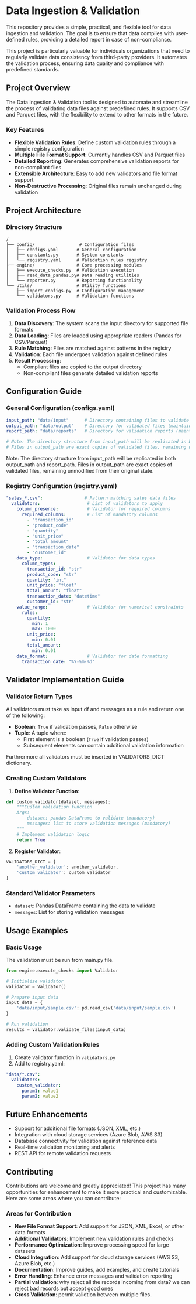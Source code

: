 # Data Ingestion & Validation

This repository provides a simple, practical, and flexible tool for data ingestion and validation. The goal is to ensure that data complies with user-defined rules, providing a detailed report in case of non-compliance.

This project is particularly valuable for individuals organizations that need to regularly validate data consistency from third-party providers. It automates the validation process, ensuring data quality and compliance with predefined standards.


## Project Overview

The Data Ingestion & Validation tool is designed to automate and streamline the process of validating data files against predefined rules. It supports CSV and Parquet files, with the flexibility to extend to other formats in the future.

### Key Features

* **Flexible Validation Rules**: Define custom validation rules through a simple registry configuration
* **Multiple File Format Support**: Currently handles CSV and Parquet files
* **Detailed Reporting**: Generates comprehensive validation reports for non-compliant files
* **Extensible Architecture**: Easy to add new validators and file format support
* **Non-Destructive Processing**: Original files remain unchanged during validation

## Project Architecture

### Directory Structure

```
/
├── config/                 # Configuration files
│   ├── configs.yaml       # General configuration
│   ├── constants.py       # System constants
│   └── registry.yaml      # Validation rules registry
├── engine/                # Core processing modules
│   ├── execute_checks.py  # Validation execution
│   ├── read_data_pandas.py# Data reading utilities
│   └── reporter.py        # Reporting functionality
└── utils/                 # Utility functions
    ├── import_configs.py  # Configuration management
    └── validators.py      # Validation functions
```

### Validation Process Flow

1. **Data Discovery**: The system scans the input directory for supported file formats
2. **Data Loading**: Files are loaded using appropriate readers (Pandas for CSV/Parquet)
3. **Rule Matching**: Files are matched against patterns in the registry
4. **Validation**: Each file undergoes validation against defined rules
5. **Result Processing**:
   * Compliant files are copied to the output directory
   * Non-compliant files generate detailed validation reports

## Configuration Guide

### General Configuration (configs.yaml)

```yaml
input_path: "data/input"      # Directory containing files to validate
output_path: "data/output"    # Directory for validated files (maintains input directory structure)
report_path: "data/reports"   # Directory for validation reports (maintains input directory structure)

# Note: The directory structure from input_path will be replicated in both output_path and report_path.
# Files in output_path are exact copies of validated files, remaining unmodified from their original state.
```
Note: The directory structure from input_path will be replicated in both output_path and report_path.
Files in output_path are exact copies of validated files, remaining unmodified from their original state.

### Registry Configuration (registry.yaml)

```yaml
"sales_*.csv":                # Pattern matching sales data files
  validators:                  # List of validators to apply
    column_presence:           # Validator for required columns
      required_columns:        # List of mandatory columns
        - "transaction_id"
        - "product_code"
        - "quantity"
        - "unit_price"
        - "total_amount"
        - "transaction_date"
        - "customer_id"
    data_type:                 # Validator for data types
      column_types:
        transaction_id: "str"
        product_code: "str"
        quantity: "int"
        unit_price: "float"
        total_amount: "float"
        transaction_date: "datetime"
        customer_id: "str"
    value_range:               # Validator for numerical constraints
      rules:
        quantity:
          min: 1
          max: 1000
        unit_price:
          min: 0.01
        total_amount:
          min: 0.01
    date_format:               # Validator for date formatting
      transaction_date: "%Y-%m-%d"
```

## Validator Implementation Guide

### Validator Return Types

All validators must take as input df and messages as a rule and return one of the following:
* **Boolean**: `True` if validation passes, `False` otherwise
* **Tuple**: A tuple where:
  - First element is a boolean (`True` if validation passes)
  - Subsequent elements can contain additional validation information

Furthrermore all validators must be inserted in VALIDATORS_DICT dictionary.

### Creating Custom Validators

1. **Define Validator Function**:
```python
def custom_validator(dataset, messages):
    """Custom validation function
    Args:
        dataset: pandas DataFrame to validate (mandatory)
        messages: list to store validation messages (mandatory)
    """
    # Implement validation logic
    return True
```

2. **Register Validator**:
```python
VALIDATORS_DICT = {
    'another_validator': another_validator,
    'custom_validator': custom_validator
}
```

### Standard Validator Parameters

* `dataset`: Pandas DataFrame containing the data to validate
* `messages`: List for storing validation messages

## Usage Examples

### Basic Usage
The validation must be run from main.py file. 

```python
from engine.execute_checks import Validator

# Initialize validator
validator = Validator()

# Prepare input data
input_data = {
    'data/input/sample.csv': pd.read_csv('data/input/sample.csv')
}

# Run validation
results = validator.validate_files(input_data)
```

### Adding Custom Validation Rules

1. Create validator function in `validators.py`
2. Add to registry.yaml:
```yaml
"data/*.csv":
  validators:
    custom_validator:
      param1: value1
      param2: value2
```

## Future Enhancements

* Support for additional file formats (JSON, XML, etc.)
* Integration with cloud storage services (Azure Blob, AWS S3)
* Database connectivity for validation against reference data
* Real-time validation monitoring and alerts
* REST API for remote validation requests

## Contributing

Contributions are welcome and greatly appreciated! This project has many opportunities for enhancement to make it more practical and customizable. Here are some areas where you can contribute:

### Areas for Contribution

* **New File Format Support**: Add support for JSON, XML, Excel, or other data formats
* **Additional Validators**: Implement new validation rules and checks
* **Performance Optimization**: Improve processing speed for large datasets
* **Cloud Integration**: Add support for cloud storage services (AWS S3, Azure Blob, etc.)
* **Documentation**: Improve guides, add examples, and create tutorials
* **Error Handling**: Enhance error messages and validation reporting
* **Partial validation**: why reject all the records incoming from data? we can reject bad records but accept good ones
* **Cross Validation**: permit validtion between multiple files.
